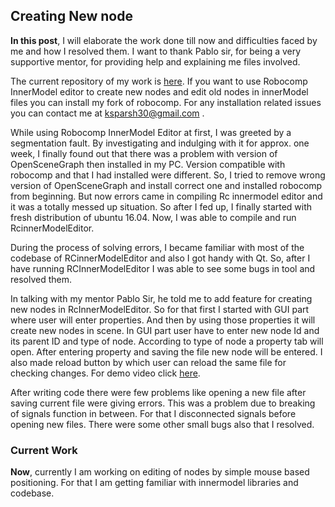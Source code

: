 ## Creating New node

**In this post**, I will elaborate the work done till now and difficulties faced by me and how I resolved them. I want to thank Pablo sir, for being a very supportive mentor, for providing help and explaining me files involved.

The current repository of my work is [here](https://github.com/sparsh789/robocomp). If you want to use Robocomp InnerModel editor to create new nodes and edit old nodes in innerModel files you can install my fork of robocomp. For any installation related issues you can contact me at ksparsh30@gmail.com .

While using Robocomp InnerModel Editor at first, I was greeted by a segmentation fault. By investigating and indulging with it for approx. one week, I finally found out that there was a problem with version of OpenSceneGraph then installed in my PC. Version compatible with robocomp and that I had installed were different. So, I tried to remove wrong version of OpenSceneGraph and install correct one and installed robocomp from beginning. But now errors came in compiling Rc innermodel editor and it was a totally messed up situation. So after I fed up, I finally started with fresh distribution of ubuntu 16.04. Now, I was able to compile and run RcinnerModelEditor.

During the process of solving errors, I became familiar with most of the codebase of RCinnerModelEditor and also I got handy with Qt. So, after I have running RCInnerModelEditor I was able to see some bugs in tool and resolved them.

In talking with my mentor Pablo Sir, he told me to add feature for creating new nodes in RcInnerModelEditor. So for that first I started with GUI part where user will enter properties. And then by using those properties it will create new nodes in scene. In GUI part user have to enter new node Id and its parent ID and type of node. According to type of node a property tab will open. After entering property and saving the file new node will be entered. I also made reload button by which user can reload the same file for checking changes. For demo video click [here](https://drive.google.com/file/d/1o2SdhleIWfdH-z-5DfuABGhPlvHCaXGN/view?usp=drivesdk).

After writing code there were few problems like opening a new file after saving current file were giving errors. This was a problem due to breaking of signals function in between. For that I disconnected signals before opening new files. There were some other small bugs also that I resolved.

### Current Work

**Now**, currently I am working on editing of nodes by simple mouse based positioning. For that I am getting familiar with innermodel libraries and codebase.
